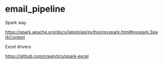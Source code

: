 # email_pipeline

Spark way

https://spark.apache.org/docs/latest/api/python/pyspark.html#pyspark.SparkContext


Excel drivers

https://github.com/crealytics/spark-excel


